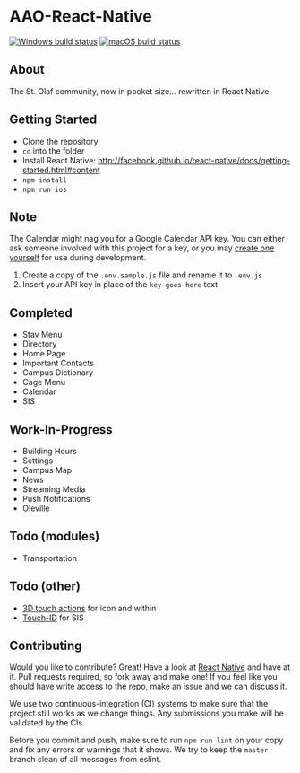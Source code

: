 # AAO-React-Native

[![Windows build status](https://ci.appveyor.com/api/projects/status/qi83hnivu0rkgbvo?svg=true)](https://ci.appveyor.com/project/hawkrives/aao-react-native)
[![macOS build status](https://travis-ci.org/StoDevX/AAO-React-Native.svg?branch=master)](https://travis-ci.org/StoDevX/AAO-React-Native)


## About
The St. Olaf community, now in pocket size… rewritten in React Native.

## Getting Started
- Clone the repository
- `cd` into the folder
- Install React Native: http://facebook.github.io/react-native/docs/getting-started.html#content
- `npm install`
- `npm run ios`

## Note
The Calendar might nag you for a Google Calendar API key. You can either ask someone involved with this project for a key, or you may [create one yourself](https://console.developers.google.com/projectselector/apis/credentials) for use during development.

1. Create a copy of the `.env.sample.js` file and rename it to `.env.js`
2. Insert your API key in place of the `key goes here` text

## Completed
* Stav Menu
* Directory
* Home Page
* Important Contacts
* Campus Dictionary
* Cage Menu
* Calendar
* SIS

## Work-In-Progress
* Building Hours
* Settings
* Campus Map
* News
* Streaming Media
* Push Notifications
* Oleville

## Todo (modules)
* Transportation

## Todo (other)
* [3D touch actions](https://github.com/jordanbyron/react-native-quick-actions) for icon and within
* [Touch-ID](https://github.com/naoufal/react-native-touch-id) for SIS

## Contributing
Would you like to contribute? Great! Have a look at [React Native](http://facebook.github.io/react-native/docs/getting-started.html) and have at it. Pull requests required, so fork away and make one! If you feel like you should have write access to the repo, make an issue and we can discuss it.

We use two continuous-integration (CI) systems to make sure that the project still works as we change things. Any submissions you make will be validated by the CIs.

Before you commit and push, make sure to run `npm run lint` on your copy and fix any errors or warnings that it shows. We try to keep the `master` branch clean of all messages from eslint.
